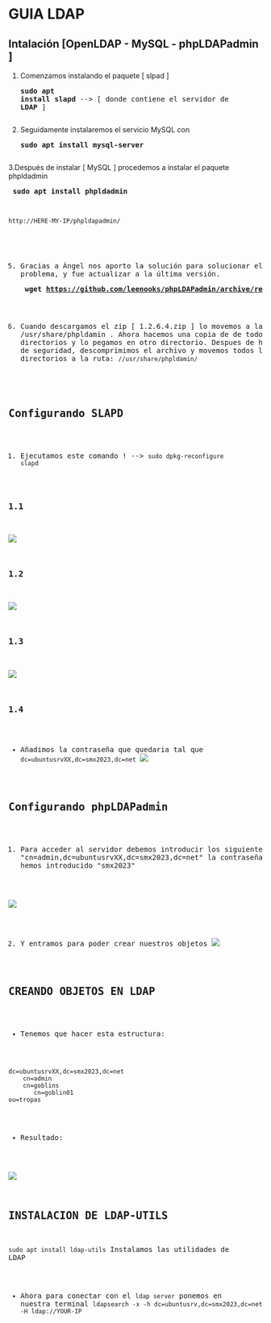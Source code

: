 # GUIA LDAP
 
## Intalación [OpenLDAP - MySQL - phpLDAPadmin ]

1. Comenzamos instalando el paquete [ slpad ] <pre>**sudo apt install slapd** --> [ donde contiene el servidor de **LDAP** ]  

2. Seguidamente instalaremos el servicio MySQL con <pre> **sudo apt install mysql-server**   

3.Después de instalar [ MySQL ] procedemos a instalar el paquete phpldadmin <pre> **sudo apt install phpldadmin** 

~~~
http://HERE-MY-IP/phpldapadmin/
~~~

5. Gracias a Ángel nos aporto la solución para solucionar el problema, y fue actualizar a la última versión. <pre> **wget https://github.com/leenooks/phpLDAPadmin/archive/refs/tags/1.2.6.4.zip**


6. Cuando descargamos el zip [ 1.2.6.4.zip ] lo movemos a la ruta: /usr/share/phpldamin . Ahora hacemos una copia de de todo los ficheros y directorios y lo pegamos en otro directorio. Despues de hacer la copia de seguridad, descomprimimos el archivo y movemos todos los ficheros y directorios a la ruta:  <code>//usr/share/phpldamin/</code>  

## Configurando SLAPD

1. Ejecutamos este comando ! --> <code>sudo dpkg-reconfigure slapd</code>

### 1.1
![](./1.png)

### 1.2
![](./2.png)

### 1.3
![](./3.png)

### 1.4
* Añadimos la contraseña que quedaria tal que <code>dc=ubuntusrvXX,dc=smx2023,dc=net</code>
![](./contrase%C3%B1a.png)

## Configurando phpLDAPadmin

1. Para acceder al servidor debemos introducir los siguientes datos: "cn=admin,dc=ubuntusrvXX,dc=smx2023,dc=net" la contraseña será la que hemos introducido "smx2023"

![](./Imagen%2020-1-23%20a%20las%2012.51.jpeg)

2. Y entramos para poder crear nuestros objetos
![](./Imagen%2020-1-23%20a%20las%2012.55.jpg)


## CREANDO OBJETOS EN LDAP

* Tenemos que hacer esta estructura: 
~~~
dc=ubuntusrvXX,dc=smx2023,dc=net
    cn=admin
    cn=goblins
       cn=goblin01
ou=tropas
~~~

* Resultado: 

![](./hijosLDAP.png)

## INSTALACION DE LDAP-UTILS

<code>sudo apt install ldap-utils</code> Instalamos las utilidades de LDAP

* Ahora para conectar con el <code>ldap server</code> ponemos en nuestra terminal <code>ldapsearch -x -h dc=ubuntusrv,dc=smx2023,dc=net -H ldap://YOUR-IP</code>
